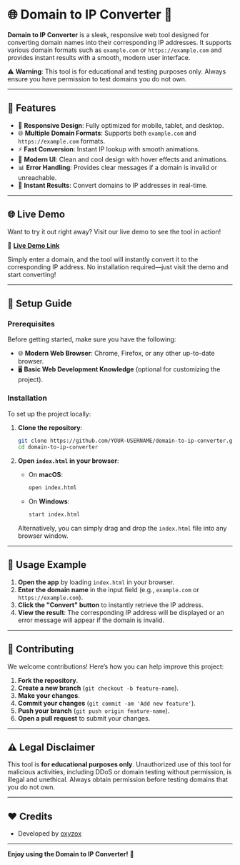 # 🌐 Domain to IP Converter 🚀

**Domain to IP Converter** is a sleek, responsive web tool designed for converting domain names into their corresponding IP addresses. It supports various domain formats such as `example.com` or `https://example.com` and provides instant results with a smooth, modern user interface.

⚠️ **Warning**: This tool is for educational and testing purposes only. Always ensure you have permission to test domains you do not own.

---

## 🚀 Features

- 📱 **Responsive Design**: Fully optimized for mobile, tablet, and desktop.
- 🌐 **Multiple Domain Formats**: Supports both `example.com` and `https://example.com` formats.
- ⚡ **Fast Conversion**: Instant IP lookup with smooth animations.
- 🎨 **Modern UI**: Clean and cool design with hover effects and animations.
- 📊 **Error Handling**: Provides clear messages if a domain is invalid or unreachable.
- 🔄 **Instant Results**: Convert domains to IP addresses in real-time.

---

## 🌐 Live Demo

Want to try it out right away? Visit our live demo to see the tool in action!

🔗 **[Live Demo Link](https://oxyzox.github.io/domain-to-ip-converter/)**

Simply enter a domain, and the tool will instantly convert it to the corresponding IP address. No installation required—just visit the demo and start converting!

---

## 🔧 Setup Guide

### Prerequisites

Before getting started, make sure you have the following:

- 🌐 **Modern Web Browser**: Chrome, Firefox, or any other up-to-date browser.
- 🖥️ **Basic Web Development Knowledge** (optional for customizing the project).

### Installation

To set up the project locally:

1. **Clone the repository**:

    ```bash
    git clone https://github.com/YOUR-USERNAME/domain-to-ip-converter.git
    cd domain-to-ip-converter
    ```

2. **Open `index.html` in your browser**:

    - On **macOS**:
      ```bash
      open index.html
      ```
    - On **Windows**:
      ```bash
      start index.html
      ```

    Alternatively, you can simply drag and drop the `index.html` file into any browser window.

---

## 🔄 Usage Example

1. **Open the app** by loading `index.html` in your browser.
2. **Enter the domain name** in the input field (e.g., `example.com` or `https://example.com`).
3. **Click the "Convert" button** to instantly retrieve the IP address.
4. **View the result**: The corresponding IP address will be displayed or an error message will appear if the domain is invalid.

---

## 🤝 Contributing

We welcome contributions! Here’s how you can help improve this project:

1. **Fork the repository**.
2. **Create a new branch** (`git checkout -b feature-name`).
3. **Make your changes**.
4. **Commit your changes** (`git commit -am 'Add new feature'`).
5. **Push your branch** (`git push origin feature-name`).
6. **Open a pull request** to submit your changes.

---

## ⚠️ Legal Disclaimer

This tool is **for educational purposes only**. Unauthorized use of this tool for malicious activities, including DDoS or domain testing without permission, is illegal and unethical. Always obtain permission before testing domains that you do not own.

---

## ❤️ Credits

- Developed by [oxyzox](https://github.com/oxyzox)

---

**Enjoy using the Domain to IP Converter!** 🚀

